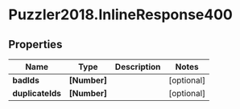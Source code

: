# Puzzler2018.InlineResponse400

## Properties
Name | Type | Description | Notes
------------ | ------------- | ------------- | -------------
**badIds** | **[Number]** |  | [optional] 
**duplicateIds** | **[Number]** |  | [optional] 



